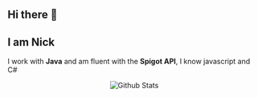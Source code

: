 ## Hi there 👋

## I am Nick

I work with **Java** and am fluent with the **Spigot API**, I know javascript and C#
<p align="center">
   <img src="https://github-readme-stats.vercel.app/api?username=xploree&count_private=true&show_icons=true&theme=dark" alt="Github Stats"/>
</p>
